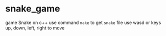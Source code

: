 # snake_game
game Snake on c++
use command `make` to get `snake` file
use wasd or keys up, down, left, right to move